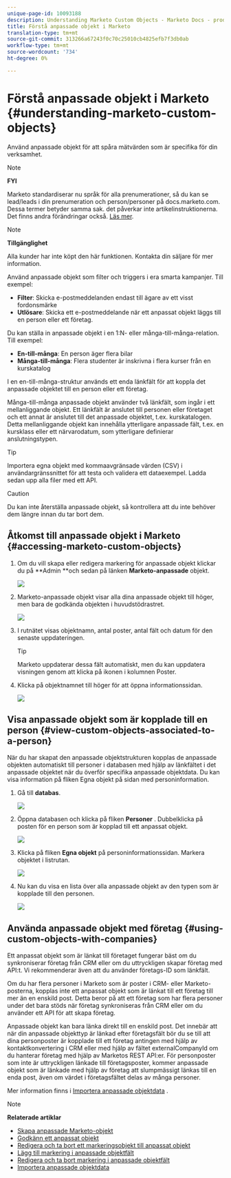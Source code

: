 ```yaml
---
unique-page-id: 10093188
description: Understanding Marketo Custom Objects - Marketo Docs - produktdokumentation
title: Förstå anpassade objekt i Marketo
translation-type: tm+mt
source-git-commit: 313266a67243f0c70c25010cb4825efb7f3db0ab
workflow-type: tm+mt
source-wordcount: '734'
ht-degree: 0%

---
```



# Förstå anpassade objekt i Marketo {#understanding-marketo-custom-objects}

Använd anpassade objekt för att spåra mätvärden som är specifika för din verksamhet.

>[!NOTE]
>
>**FYI**
>
>Marketo standardiserar nu språk för alla prenumerationer, så du kan se lead/leads i din prenumeration och person/personer på docs.marketo.com. Dessa termer betyder samma sak. det påverkar inte artikelinstruktionerna. Det finns andra förändringar också. [Läs mer](http://docs.marketo.com/display/DOCS/Updates+to+Marketo+Terminology).

>[!NOTE]
>
>**Tillgänglighet**
>
>Alla kunder har inte köpt den här funktionen. Kontakta din säljare för mer information.

Använd anpassade objekt som filter och triggers i era smarta kampanjer. Till exempel:

* **Filter**: Skicka e-postmeddelanden endast till ägare av ett visst fordonsmärke
* **Utlösare**: Skicka ett e-postmeddelande när ett anpassat objekt läggs till en person eller ett företag.

Du kan ställa in anpassade objekt i en 1:N- eller många-till-många-relation. Till exempel:

* **En-till-många**: En person äger flera bilar
* **Många-till-många**: Flera studenter är inskrivna i flera kurser från en kurskatalog

I en en-till-många-struktur används ett enda länkfält för att koppla det anpassade objektet till en person eller ett företag.

Många-till-många anpassade objekt använder två länkfält, som ingår i ett mellanliggande objekt. Ett länkfält är anslutet till personen eller företaget och ett annat är anslutet till det anpassade objektet, t.ex. kurskatalogen. Detta mellanliggande objekt kan innehålla ytterligare anpassade fält, t.ex. en kursklass eller ett närvarodatum, som ytterligare definierar anslutningstypen.

>[!TIP]
>
>Importera egna objekt med kommaavgränsade värden (CSV) i användargränssnittet för att testa och validera ett dataexempel. Ladda sedan upp alla filer med ett API.

>[!CAUTION]
>
>Du kan inte återställa anpassade objekt, så kontrollera att du inte behöver dem längre innan du tar bort dem.

## Åtkomst till anpassade objekt i Marketo {#accessing-marketo-custom-objects}

1. Om du vill skapa eller redigera markering för anpassade objekt klickar du på **Admin **och sedan på länken **Marketo-anpassade** objekt.

   ![](assets/image2016-5-18-16-3a59-3a30.png)

1. Marketo-anpassade objekt visar alla dina anpassade objekt till höger, men bara de godkända objekten i huvudstödrastret.

   ![](assets/image2016-6-10-15-3a14-3a18.png)

1. I rutnätet visas objektnamn, antal poster, antal fält och datum för den senaste uppdateringen.

   >[!TIP]
   >
   >Marketo uppdaterar dessa fält automatiskt, men du kan uppdatera visningen genom att klicka på ikonen i kolumnen Poster.

1. Klicka på objektnamnet till höger för att öppna informationssidan.

   ![](assets/image2016-6-10-15-3a15-3a29.png)

## Visa anpassade objekt som är kopplade till en person {#view-custom-objects-associated-to-a-person}

När du har skapat den anpassade objektstrukturen kopplas de anpassade objekten automatiskt till personer i databasen med hjälp av länkfältet i det anpassade objektet när du överför specifika anpassade objektdata. Du kan visa information på fliken Egna objekt på sidan med personinformation.

1. Gå till **databas**.

   ![](assets/db.png)

1. Öppna databasen och klicka på fliken **Personer** . Dubbelklicka på posten för en person som är kopplad till ett anpassat objekt.

   ![](assets/five.png)

1. Klicka på fliken **Egna objekt** på personinformationssidan. Markera objektet i listrutan.

   ![](assets/six.png)

1. Nu kan du visa en lista över alla anpassade objekt av den typen som är kopplade till den personen.

   ![](assets/seven.png)

## Använda anpassade objekt med företag {#using-custom-objects-with-companies}

Ett anpassat objekt som är länkat till företaget fungerar bäst om du synkroniserar företag från CRM eller om du uttryckligen skapar företag med API:t. Vi rekommenderar även att du använder företags-ID som länkfält.

Om du har flera personer i Marketo som är poster i CRM- eller Marketo-posterna, kopplas inte ett anpassat objekt som är länkat till ett företag till mer än en enskild post. Detta beror på att ett företag som har flera personer under det bara stöds när företag synkroniseras från CRM eller om du använder ett API för att skapa företag.

Anpassade objekt kan bara länka direkt till en enskild post. Det innebär att när din anpassade objekttyp är länkad efter företagsfält bör du se till att dina personposter är kopplade till ett företag antingen med hjälp av kontaktkonvertering i CRM eller med hjälp av fältet externalCompanyId om du hanterar företag med hjälp av Marketos REST API:er. För personposter som inte är uttryckligen länkade till företagsposter, kommer anpassade objekt som är länkade med hjälp av företag att slumpmässigt länkas till en enda post, även om värdet i företagsfältet delas av många personer.

Mer information finns i [Importera anpassade objektdata](import-custom-object-data.md) .

>[!NOTE]
>
>**Relaterade artiklar**
>
>* [Skapa anpassade Marketo-objekt](create-marketo-custom-objects.md)
>* [Godkänn ett anpassat objekt](approve-a-custom-object.md)
>* [Redigera och ta bort ett markeringsobjekt till anpassat objekt](edit-and-delete-a-marketo-custom-object.md)
>* [Lägg till markering i anpassade objektfält](add-marketo-custom-object-fields.md)
>* [Redigera och ta bort markering i anpassade objektfält](edit-and-delete-marketo-custom-object-fields.md)
>* [Importera anpassade objektdata](import-custom-object-data.md)

>



